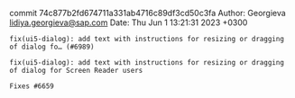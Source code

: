 commit 74c877b2fd674711a331ab4716c89df3cd50c3fa
Author: Georgieva <lidiya.georgieva@sap.com>
Date:   Thu Jun 1 13:21:31 2023 +0300

    fix(ui5-dialog): add text with instructions for resizing or dragging of dialog fo… (#6989)
    
    fix(ui5-dialog): add text with instructions for resizing or dragging of dialog for Screen Reader users
    
    Fixes #6659
